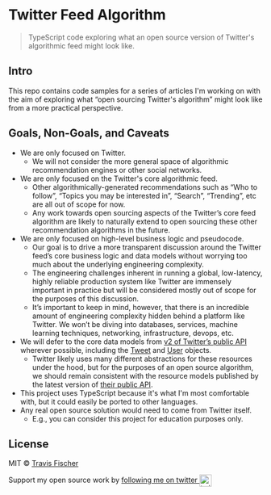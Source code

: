 # Twitter Feed Algorithm

> TypeScript code exploring what an open source version of Twitter's algorithmic feed might look like.

## Intro

This repo contains code samples for a series of articles I'm working on with the aim of exploring what “open sourcing Twitter's algorithm” might look like from a more practical perspective.

## Goals, Non-Goals, and Caveats

- We are only focused on Twitter.
  - We will not consider the more general space of algorithmic recommendation engines or other social networks.
- We are only focused on the Twitter's core algorithmic feed.
  - Other algorithmically-generated recommendations such as “Who to follow”, “Topics you may be interested in”, “Search”, “Trending”, etc are all out of scope for now.
  - Any work towards open sourcing aspects of the Twitter’s core feed algorithm are likely to naturally extend to open sourcing these other recommendation algorithms in the future.
- We are only focused on high-level business logic and pseudocode.
  - Our goal is to drive a more transparent discussion around the Twitter feed’s core business logic and data models without worrying too much about the underlying engineering complexity.
  - The engineering challenges inherent in running a global, low-latency, highly reliable production system like Twitter are immensely important in practice but will be considered mostly out of scope for the purposes of this discussion.
  - It’s important to keep in mind, however, that there is an incredible amount of engineering complexity hidden behind a platform like Twitter. We won’t be diving into databases, services, machine learning techniques, networking, infrastructure, devops, etc.
- We will defer to the core data models from [v2 of Twitter’s public API](https://developer.twitter.com/en/docs/twitter-api) wherever possible, including the [Tweet](https://developer.twitter.com/en/docs/twitter-api/data-dictionary/object-model/tweet) and [User](https://developer.twitter.com/en/docs/twitter-api/data-dictionary/object-model/user) objects.
  - Twitter likely uses many different abstractions for these resources under the hood, but for the purposes of an open source algorithm, we should remain consistent with the resource models published by the latest version of [their public API](https://developer.twitter.com/en/products/twitter-api).
- This project uses TypeScript because it's what I'm most comfortable with, but it could easily be ported to other languages.
- Any real open source solution would need to come from Twitter itself.
  - E.g., you can consider this project for education purposes only.

## License

MIT © [Travis Fischer](https://transitivebullsh.it)

Support my open source work by <a href="https://twitter.com/transitive_bs">following me on twitter <img src="https://storage.googleapis.com/saasify-assets/twitter-logo.svg" alt="twitter" height="24px" align="center"></a>
